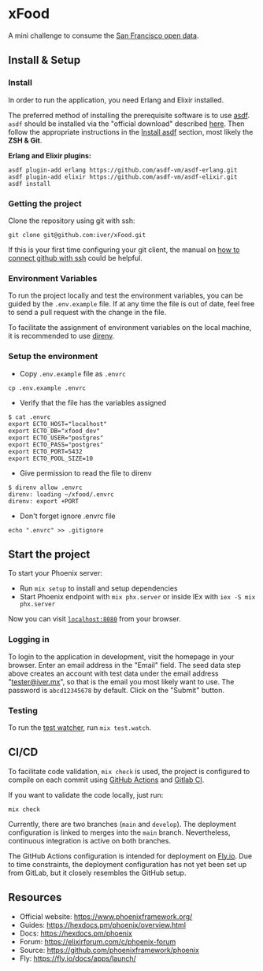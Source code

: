 # xFood

A mini challenge to consume the [San Francisco open data](https://data.sfgov.org/Economy-and-Community/Mobile-Food-Facility-Permit/rqzj-sfat/data).

## Install & Setup

### Install

In order to run the application, you need Erlang and Elixir installed.

The preferred method of installing the prerequisite software is to use
[asdf](https://asdf-vm.com/). `asdf` should be installed via the "official download" described
[here](https://asdf-vm.com/guide/getting-started.html#official-download).
Then follow the appropriate instructions in the
[Install asdf](https://asdf-vm.com/guide/getting-started.html#_3-install-asdf) section, most likely
the **ZSH & Git**.

**Erlang and Elixir plugins:**

```terminal
asdf plugin-add erlang https://github.com/asdf-vm/asdf-erlang.git
asdf plugin-add elixir https://github.com/asdf-vm/asdf-elixir.git
asdf install
```

### Getting the project

Clone the repository using git with ssh:

```terminal
git clone git@github.com:iver/xFood.git
```

If this is your first time configuring your git client, the manual on [how to connect github with ssh](https://docs.github.com/en/authentication/connecting-to-github-with-ssh) could be helpful.

### Environment Variables

To run the project locally and test the environment variables, you can be guided by the `.env.example` file.
If at any time the file is out of date, feel free to send a pull request with the change in the file.

To facilitate the assignment of environment variables on the local machine, it is recommended to use [direnv](https://direnv.net/).

### Setup the environment

* Copy `.env.example` file as `.envrc`

```terminal
cp .env.example .envrc
```

* Verify that the file has the variables assigned

```terminal
$ cat .envrc
export ECTO_HOST="localhost"
export ECTO_DB="xfood_dev"
export ECTO_USER="postgres"
export ECTO_PASS="postgres"
export ECTO_PORT=5432
export ECTO_POOL_SIZE=10
```

* Give permission to read the file to direnv

```terminal
$ direnv allow .envrc
direnv: loading ~/xfood/.envrc
direnv: export +PORT
```

* Don't forget ignore .envrc file

```terminal
echo ".envrc" >> .gitignore
```

## Start the project

To start your Phoenix server:

* Run `mix setup` to install and setup dependencies
* Start Phoenix endpoint with `mix phx.server` or inside IEx with `iex -S mix phx.server`

Now you can visit [`localhost:8080`](http://localhost:8080) from your browser.

### Logging in

To login to the application in development, visit the homepage in your
browser. Enter an email address in the "Email" field. The seed data step
above creates an account with test data under the email address
"<tester@iver.mx>", so that is the email you most likely want to use.
The password is `abcd12345678` by default.
Click on the "Submit" button.

### Testing

To run the [test watcher](https://github.com/lpil/mix-test.watch), run
`mix test.watch`.

## CI/CD

To facilitate code validation, `mix check` is used, the project is configured to compile on each commit using [GitHub Actions](https://github.com/features/actions) and [Gitlab CI](https://docs.gitlab.com/ee/ci/).

If you want to validate the code locally, just run:

```terminal
mix check
```

Currently, there are two branches (`main` and `develop`). The deployment configuration is linked to merges into the `main` branch. Nevertheless, continuous integration is active on both branches.

The GitHub Actions configuration is intended for deployment on [Fly.io](https://fly.io/). Due to time constraints, the deployment configuration has not yet been set up from GitLab, but it closely resembles the GitHub setup.

## Resources

* Official website: <https://www.phoenixframework.org/>
* Guides: <https://hexdocs.pm/phoenix/overview.html>
* Docs: <https://hexdocs.pm/phoenix>
* Forum: <https://elixirforum.com/c/phoenix-forum>
* Source: <https://github.com/phoenixframework/phoenix>
* Fly: <https://fly.io/docs/apps/launch/>
